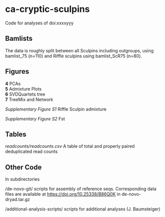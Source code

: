 # ca-cryptic-sculpins
Code for analyses of doi:xxxxyyy 


## Bamlists
The data is roughly split between all Sculpins including outgroups, using bamlist_75 (n=110) and Riffle sculpins using bamlist_ScR75 (n=80).

## Figures
__4__ PCAs       
__5__ Admixture Plots      
__6__ SVDQuartets tree      
__7__ TreeMix and Network

_Supplementary Figure S1_ Riffle Sculpin admixture       

_Supplementary Figure S2_ Fst    

## Tables
_readcounts/readcounts.csv_ A table of total and properly paired deduplicated read counts     
 

## Other Code    
In subdirectories         
     
/de-novo-git/ scripts for assembly of reference seqs. Corresponding data files are available at https://doi.org/10.25338/B86Q0K in de-novo-dryad.tar.gz      
      
      
/additional-analysis-scripts/ scripts for additional analyses (J. Baumsteiger)

